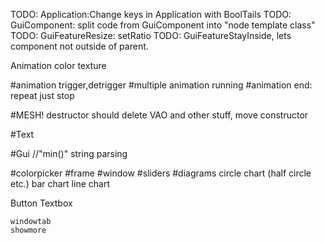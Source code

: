 TODO: Application:Change keys in Application with BoolTails
TODO: GuiComponent: split code from GuiComponent into "node template class"
TODO: GuiFeatureResize: setRatio
TODO: GuiFeatureStayInside, lets component not outside of parent.

Animation
	color
	texture

#animation trigger,detrigger
#multiple animation running
#animation end:
	repeat
	just stop	

#MESH!
	destructor should delete VAO and other stuff,
	move constructor 

#Text
 
#Gui
//"min()" string parsing

#colorpicker
#frame
#window
#sliders
#diagrams
	circle chart (half circle etc.)
	bar chart
    line chart

Button
Textbox

	windowtab
	showmore


	
